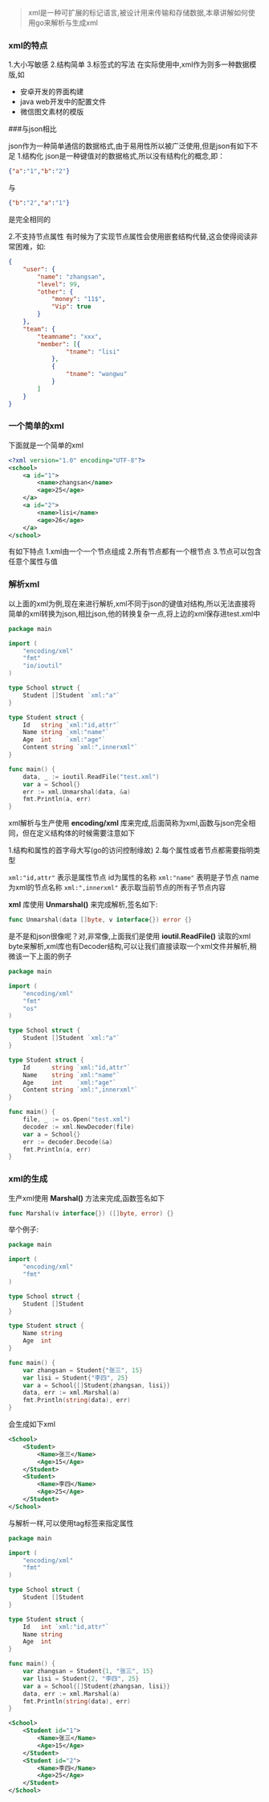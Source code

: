 >xml是一种可扩展的标记语言,被设计用来传输和存储数据,本章讲解如何使用go来解析与生成xml

### xml的特点

1.大小写敏感
2.结构简单
3.标签式的写法
在实际使用中,xml作为则多一种数据模版,如
- 安卓开发的界面构建
- java web开发中的配置文件
- 微信图文素材的模版

###与json相比

json作为一种简单通信的数据格式,由于易用性所以被广泛使用,但是json有如下不足
1.结构化 json是一种键值对的数据格式,所以没有结构化的概念,即：

```json
{"a":"1","b":"2"}
```
与

```json
{"b":"2","a":"1"}
```
是完全相同的

2.不支持节点属性 有时候为了实现节点属性会使用嵌套结构代替,这会使得阅读非常困难，如:

```json
{
	"user": {
		"name": "zhangsan",
		"level": 99,
		"other": {
			"money": "11$",
			"Vip": true
		}
	},
	"team": {
		"teamname": "xxx",
		"member": [{
				"tname": "lisi"
			},
			{
				"tname": "wangwu"
			}
		]
	}
}
```

### 一个简单的xml

下面就是一个简单的xml

```xml
<?xml version="1.0" encoding="UTF-8"?>
<school>
	<a id="1">
		<name>zhangsan</name>
		<age>25</age>
	</a>
	<a id="2">
		<name>lisi</name>
		<age>26</age>
	</a>
</school>
```

有如下特点
1.xml由一个一个节点组成
2.所有节点都有一个根节点
3.节点可以包含任意个属性与值

### 解析xml

以上面的xml为例,现在来进行解析,xml不同于json的键值对结构,所以无法直接将简单的xml转换为json,相比json,他的转换复杂一点,将上边的xml保存进test.xml中

```go
package main

import (
	"encoding/xml"
	"fmt"
	"io/ioutil"
)

type School struct {
	Student []Student `xml:"a"`
}

type Student struct {
	Id   string `xml:"id,attr"`
	Name string `xml:"name"`
	Age  int    `xml:"age"`
	Content string `xml:",innerxml"`
}

func main() {
	data, _ := ioutil.ReadFile("test.xml")
	var a = School{}
	err := xml.Unmarshal(data, &a)
	fmt.Println(a, err)
}
```

xml解析与生产使用 **encoding/xml** 库来完成,后面简称为xml,函数与json完全相同，但在定义结构体的时候需要注意如下

1.结构和属性的首字母大写(go的访问控制缘故)
2.每个属性或者节点都需要指明类型

`xml:"id,attr"` 表示是属性节点  id为属性的名称
`xml:"name"` 表明是子节点  name为xml的节点名称
`xml:",innerxml"` 表示取当前节点的所有子节点内容

**xml** 库使用 **Unmarshal()** 来完成解析,签名如下:

```go
func Unmarshal(data []byte, v interface{}) error {}
```

是不是和json很像呢？对,非常像,上面我们是使用 **ioutil.ReadFile()** 读取的xml byte来解析,xml库也有Decoder结构,可以让我们直接读取一个xml文件并解析,稍微该一下上面的例子
```go
package main

import (
	"encoding/xml"
	"fmt"
	"os"
)

type School struct {
	Student []Student `xml:"a"`
}

type Student struct {
	Id      string `xml:"id,attr"`
	Name    string `xml:"name"`
	Age     int    `xml:"age"`
	Content string `xml:",innerxml"`
}

func main() {
	file, _ := os.Open("test.xml")
	decoder := xml.NewDecoder(file)
	var a = School{}
	err := decoder.Decode(&a)
	fmt.Println(a, err)
}
```

### xml的生成

生产xml使用 **Marshal()** 方法来完成,函数签名如下
```go
func Marshal(v interface{}) ([]byte, error) {}
```
举个例子:
```go
package main

import (
	"encoding/xml"
	"fmt"
)

type School struct {
	Student []Student
}

type Student struct {
	Name string
	Age  int
}

func main() {
	var zhangsan = Student{"张三", 15}
	var lisi = Student{"李四", 25}
	var a = School{[]Student{zhangsan, lisi}}
	data, err := xml.Marshal(a)
	fmt.Println(string(data), err)
}
```

会生成如下xml

```xml
<School>
	<Student>
		<Name>张三</Name>
		<Age>15</Age>
	</Student>
	<Student>
		<Name>李四</Name>
		<Age>25</Age>
	</Student>
</School>
```

与解析一样,可以使用tag标签来指定属性

```go
package main

import (
	"encoding/xml"
	"fmt"
)

type School struct {
	Student []Student
}

type Student struct {
	Id   int `xml:"id,attr"`
	Name string
	Age  int
}

func main() {
	var zhangsan = Student{1, "张三", 15}
	var lisi = Student{2, "李四", 25}
	var a = School{[]Student{zhangsan, lisi}}
	data, err := xml.Marshal(a)
	fmt.Println(string(data), err)
}
```

```xml
<School>
	<Student id="1">
		<Name>张三</Name>
		<Age>15</Age>
	</Student>
	<Student id="2">
		<Name>李四</Name>
		<Age>25</Age>
	</Student>
</School>
```
